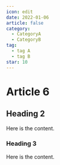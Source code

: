 ```yaml
---
icon: edit
date: 2022-01-06
article: false
category:
  - CategoryA
  - CategoryB
tag:
  - tag A
  - tag B
star: 10
---
```


# Article 6

## Heading 2

Here is the content.

### Heading 3

Here is the content.
